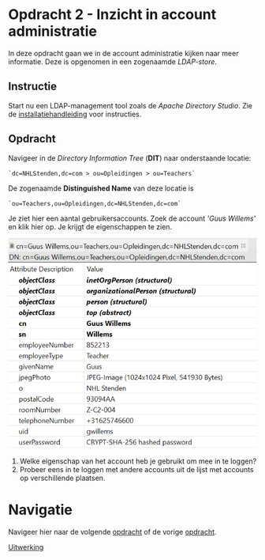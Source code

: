 # Opdracht 2 - Inzicht in account administratie

In deze opdracht gaan we in de account administratie kijken naar meer informatie. Deze is opgenomen in een zogenaamde
*LDAP-store*.

## Instructie

Start nu een LDAP-management tool zoals de _Apache Directory Studio_. Zie de
[installatiehandleiding](../Install/README.md#verbinding-maken-met-de-identity-server-ldap) voor instructies.

## Opdracht

Navigeer in de _Directory Information Tree_ (**DIT**) naar onderstaande locatie:

    `dc=NHLStenden,dc=com > ou=Opleidingen > ou=Teachers`

De zogenaamde **Distinguished Name** van deze locatie is

    `ou=Teachers,ou=Opleidingen,dc=NHLStenden,dc=com`

Je ziet hier een aantal gebruikersaccounts. Zoek de account *'Guus Willems'* en klik hier op. Je krijgt de eigenschappen
te zien.

![opdracht 2 - 02 user details gwillems.png](./images/opdracht%202%20-%2002%20user%20details%20gwillems.png)


1. Welke eigenschap van het account heb je gebruikt om mee in te loggen?
2. Probeer eens in te loggen met andere accounts uit de lijst met accounts op verschillende plaatsen.


# Navigatie

Navigeer hier naar de volgende [opdracht](./Oefening%2003.MD) of de vorige [opdracht](./Oefening%2001.MD).

[Uitwerking](./Oplossingen-02.MD)